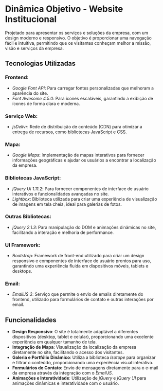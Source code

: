 # **Dinâmica Objetivo - Website Institucional**

Projetado para apresentar os serviços e soluções da empresa, com um design moderno e responsivo. O objetivo é proporcionar uma navegação fácil e intuitiva, permitindo que os visitantes conheçam melhor a missão, visão e serviços da empresa.

## **Tecnologias Utilizadas**

### **Frontend:**
- *Google Font API*: Para carregar fontes personalizadas que melhoram a aparência do site.
- *Font Awesome 4.5.0*: Para ícones escaláveis, garantindo a exibição de ícones de forma clara e moderna.

### **Serviço Web:**
- *jsDelivr*: Rede de distribuição de conteúdo (CDN) para otimizar a entrega de recursos, como bibliotecas JavaScript e CSS.

### **Mapa:**
- *Google Maps*: Implementação de mapas interativos para fornecer informações geográficas e ajudar os usuários a encontrar a localização da empresa.

### **Bibliotecas JavaScript:**
- *jQuery UI 1.11.2*: Para fornecer componentes de interface de usuário interativos e funcionalidades avançadas no site.
- *Lightbox*: Biblioteca utilizada para criar uma experiência de visualização de imagens em tela cheia, ideal para galerias de fotos.

### **Outras Bibliotecas:**
- *jQuery 2.1.3*: Para manipulação do DOM e animações dinâmicas no site, facilitando a interação e melhoria de performance.

### **UI Framework:**
- *Bootstrap*: Framework de front-end utilizado para criar um design responsivo e componentes de interface de usuário prontos para uso, garantindo uma experiência fluida em dispositivos móveis, tablets e desktops.

### **Email:**
- *EmailJS 3*: Serviço que permite o envio de emails diretamente do frontend, utilizado para formulários de contato e outras interações por email.

## **Funcionalidades**

- **Design Responsivo**: O site é totalmente adaptável a diferentes dispositivos (desktop, tablet e celular), proporcionando uma excelente experiência em qualquer tamanho de tela.
- **Integração de Mapa**: Visualização da localização da empresa diretamente no site, facilitando o acesso dos visitantes.
- **Galeria e Portfólio Dinâmico**: Utiliza a biblioteca *Isotope* para organizar e filtrar o conteúdo, proporcionando uma experiência visual interativa.
- **Formulários de Contato**: Envio de mensagens diretamente para o e-mail da empresa através da integração com o *EmailJS*.
- **Animações e Interatividade**: Utilização de *jQuery* e *jQuery UI* para animações dinâmicas e interatividade com o usuário.
